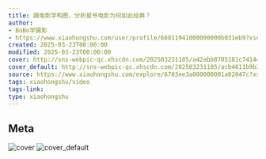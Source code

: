 ```yaml
---
title: 跟电影学构图，分析星爷电影为何如此经典？
author:
- BoBo学摄影
- https://www.xiaohongshu.com/user/profile/66811941000000000b031eb9?xsec_token=undefined
created: 2025-03-23T00:00:00
modified: 2025-03-23T00:00:00
cover: http://sns-webpic-qc.xhscdn.com/202503231105/a42abb8705181c741446dbcde147a528/spectrum/1040g34o318lh068hgs0g5pk1350iu7lpl2kf3ho!nc_n_webp_prv_1
cover_default: http://sns-webpic-qc.xhscdn.com/202503231105/acb4611b9b3fa9b09c36767f2b3b9071/spectrum/1040g34o318lh068hgs0g5pk1350iu7lpl2kf3ho!nc_n_webp_mw_1
source: https://www.xiaohongshu.com/explore/6703ee3a000000001a02047c?xsec_token=ABcY3TTf_BA1E33C2z5-yAlJANQcw1SIJRdtufZItMmog=
tags: xiaohongshu/video
tags-link:
type: xiaohongshu
---
```


## Meta

![cover](http://sns-webpic-qc.xhscdn.com/202503231105/a42abb8705181c741446dbcde147a528/spectrum/1040g34o318lh068hgs0g5pk1350iu7lpl2kf3ho!nc_n_webp_prv_1)
![cover_default](http://sns-webpic-qc.xhscdn.com/202503231105/acb4611b9b3fa9b09c36767f2b3b9071/spectrum/1040g34o318lh068hgs0g5pk1350iu7lpl2kf3ho!nc_n_webp_mw_1)
